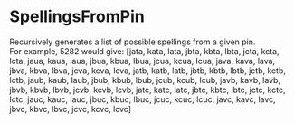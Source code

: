 # SpellingsFromPin
Recursively generates a list of possible spellings from a given pin.  
For example, 5282 would give: \[jata, kata, lata, jbta, kbta, lbta, jcta, kcta, lcta, jaua, kaua, laua, jbua, kbua, lbua, jcua, kcua, lcua, java, kava, lava, jbva, kbva, lbva, jcva, kcva, lcva, jatb, katb, latb, jbtb, kbtb, lbtb, jctb, kctb, lctb, jaub, kaub, laub, jbub, kbub, lbub, jcub, kcub, lcub, javb, kavb, lavb, jbvb, kbvb, lbvb, jcvb, kcvb, lcvb, jatc, katc, latc, jbtc, kbtc, lbtc, jctc, kctc, lctc, jauc, kauc, lauc, jbuc, kbuc, lbuc, jcuc, kcuc, lcuc, javc, kavc, lavc, jbvc, kbvc, lbvc, jcvc, kcvc, lcvc]
